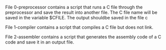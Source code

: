 File 0-preprocessor contains a script that runs a C file through the preprocessor and save the result into another file. The C file name will be saved in the variable $CFILE. The output shouldbe saved in the file c

File 1-compiler contains a script that compiles a C file but does not link.

File 2-assembler contains a script that generates the assembly code of a C code and save it in an output file.

